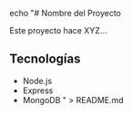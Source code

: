 echo "# Nombre del Proyecto

Este proyecto hace XYZ...

## Tecnologías
- Node.js
- Express
- MongoDB
" > README.md